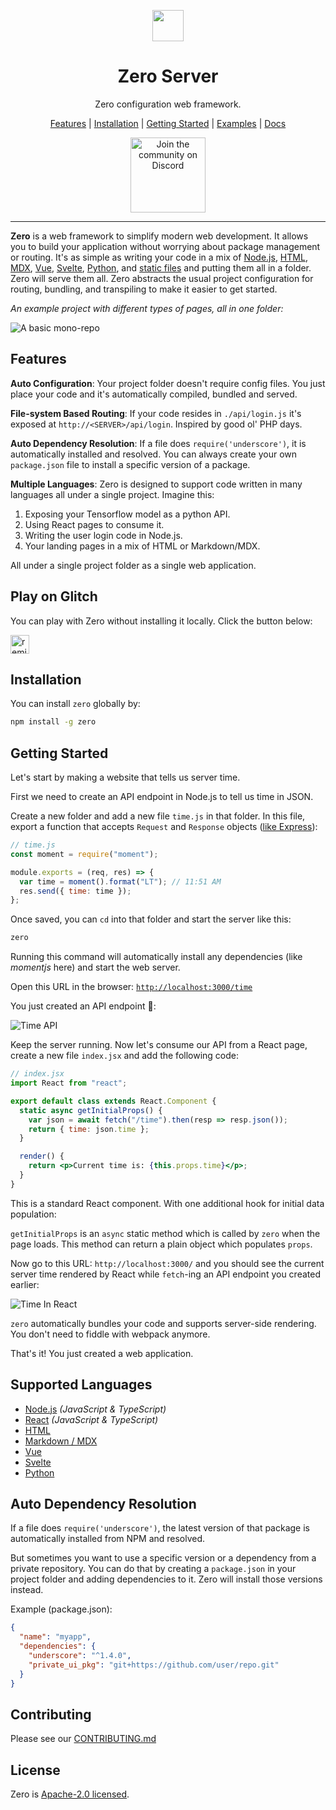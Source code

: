 <p align="center">
  <img src="https://raw.githubusercontent.com/remoteinterview/zero/master/docs/images/logo.png" width="50">
  <h1 align="center">Zero Server</h1>
  <p align="center">Zero configuration web framework.</p>
</p>

<p align="center">
  <a href="#features">Features</a> |
  <a href="#installation">Installation</a> |
  <a href="#getting-started">Getting Started</a> |
  <a href="examples/">Examples</a> |
  <a href="https://zeroserver.io/docs">Docs</a>
</p>

<p align="center">
  <a href="https://discord.gg/n7y5nRs">
    <img alt="Join the community on Discord" width="120" src="https://raw.githubusercontent.com/remoteinterview/zero/master/docs/images/discord.png" />
  </a>
</p>

---

**Zero** is a web framework to simplify modern web development. It allows you to build your application without worrying about package management or routing. It's as simple as writing your code in a mix of [Node.js](docs/nodejs/README.md), [HTML](docs/html/README.md), [MDX](docs/mdx/README.md), [Vue](docs/vue/README.md), [Svelte](docs/svelte/README.md), [Python](docs/python/README.md), and [static files](docs/static/README.md) and putting them all in a folder. Zero will serve them all. Zero abstracts the usual project configuration for routing, bundling, and transpiling to make it easier to get started.

_An example project with different types of pages, all in one folder:_

![A basic mono-repo](https://raw.githubusercontent.com/remoteinterview/zero/master/docs/images/header.gif "A basic mono-repo")

## Features

**Auto Configuration**: Your project folder doesn't require config files. You just place your code and it's automatically compiled, bundled and served.

**File-system Based Routing**: If your code resides in `./api/login.js` it's exposed at `http://<SERVER>/api/login`. Inspired by good ol' PHP days.

**Auto Dependency Resolution**: If a file does `require('underscore')`, it is automatically installed and resolved. You can always create your own `package.json` file to install a specific version of a package.

**Multiple Languages**: Zero is designed to support code written in many languages all under a single project. Imagine this:

1. Exposing your Tensorflow model as a python API.
2. Using React pages to consume it.
3. Writing the user login code in Node.js.
4. Your landing pages in a mix of HTML or Markdown/MDX.

All under a single project folder as a single web application.

## Play on Glitch

You can play with Zero without installing it locally. Click the button below:

<!-- Remix Button -->
<a href="https://glitch.com/edit/#!/remix/zero-starter">
  <img src="https://cdn.glitch.com/2bdfb3f8-05ef-4035-a06e-2043962a3a13%2Fremix%402x.png?1513093958726" alt="remix this" height="30">
</a>

## Installation

You can install `zero` globally by:

```sh
npm install -g zero
```

## Getting Started

Let's start by making a website that tells us server time.

First we need to create an API endpoint in Node.js to tell us time in JSON.

Create a new folder and add a new file `time.js` in that folder. In this file, export a function that accepts `Request` and `Response` objects ([like Express](https://expressjs.com/en/4x/api.html#res)):

```js
// time.js
const moment = require("moment");

module.exports = (req, res) => {
  var time = moment().format("LT"); // 11:51 AM
  res.send({ time: time });
};
```

Once saved, you can `cd` into that folder and start the server like this:

```sh
zero
```

Running this command will automatically install any dependencies (like _momentjs_ here) and start the web server.

Open this URL in the browser: [`http://localhost:3000/time`](http://localhost:3000/time)

You just created an API endpoint 🎉:

![Time API](docs/images/timeapi.png?raw=true "Time API")

Keep the server running. Now let's consume our API from a React page, create a new file `index.jsx` and add the following code:

```jsx
// index.jsx
import React from "react";

export default class extends React.Component {
  static async getInitialProps() {
    var json = await fetch("/time").then(resp => resp.json());
    return { time: json.time };
  }

  render() {
    return <p>Current time is: {this.props.time}</p>;
  }
}
```

This is a standard React component. With one additional hook for initial data population:

`getInitialProps` is an `async` static method which is called by `zero` when the page loads. This method can return a plain object which populates `props`.

Now go to this URL: `http://localhost:3000/` and you should see the current server time rendered by React while `fetch`-ing an API endpoint you created earlier:

![Time In React](docs/images/timejsx.png?raw=true "Time In React")

`zero` automatically bundles your code and supports server-side rendering. You don't need to fiddle with webpack anymore.

That's it! You just created a web application.

## Supported Languages

- [Node.js](docs/nodejs/README.md) _(JavaScript & TypeScript)_
- [React](docs/react/README.md) _(JavaScript & TypeScript)_
- [HTML](docs/html/README.md)
- [Markdown / MDX](docs/mdx/README.md)
- [Vue](docs/vue/README.md)
- [Svelte](docs/svelte/README.md)
- [Python](docs/python/README.md)

## Auto Dependency Resolution

If a file does `require('underscore')`, the latest version of that package is automatically installed from NPM and resolved.

But sometimes you want to use a specific version or a dependency from a private repository. You can do that by creating a `package.json` in your project folder and adding dependencies to it. Zero will install those versions instead.

Example (package.json):

```json
{
  "name": "myapp",
  "dependencies": {
    "underscore": "^1.4.0",
    "private_ui_pkg": "git+https://github.com/user/repo.git"
  }
}
```

## Contributing

Please see our [CONTRIBUTING.md](CONTRIBUTING.md)

## License

Zero is [Apache-2.0 licensed](LICENSE.md).

